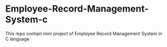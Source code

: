 # Employee-Record-Management-System-c
This repo contain mini project of  Employee Record  Management System in C language 
